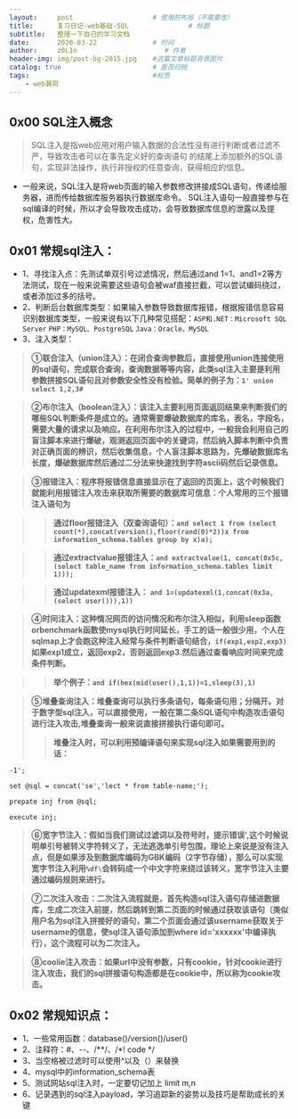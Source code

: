 ```yaml
---
layout:     post                    # 使用的布局（不需要改）
title:      复习日记-web基础-SQL               # 标题 
subtitle:   整理一下自己的学习文档
date:       2020-03-22              # 时间
author:     z0L1n                      # 作者
header-img: img/post-bg-2015.jpg    #这篇文章标题背景图片
catalog: true                       # 是否归档
tags:                               #标签
    - web漏洞
---
```


## 0x00 SQL注入概念

> SQL注入是指web应用对用户输入数据的合法性没有进行判断或者过滤不严，导致攻击者可以在事先定义好的查询语句
的结尾上添加额外的SQL语句，实现非法操作，执行非授权的任意查询，获得相应的信息。

- 一般来说，SQL注入是将web页面的输入参数修改拼接成SQL语句，传递给服务器，进而传给数据库服务器执行数据库命令。
SQL注入语句一般直接参与在sql编译的时候，所以才会导致攻击成功，会导致数据库信息的泄露以及提权，危害性大。

## 0x01 常规sql注入：
- 1、寻找注入点：先测试单双引号过滤情况，然后通过and 1=1、and1=2等方法测试，现在一般来说需要这些语句会被waf直接拦截，可以尝试编码绕过，
或者添加过多的括号。
- 2、判断后台数据库类型：如果输入参数导致数据库报错，根据报错信息容易识别数据库类型，一般来说有以下几种常见搭配：`ASP和.NET：Microsoft SQL Server`
`PHP：MySQL、PostgreSQL` `Java：Oracle、MySQL`
- 3、注入类型：
> **①联合注入（union注入）：在闭合查询参数后，直接使用union连接使用的sql语句，完成联合查询，查询数据等等内容，此类sql注入主要是利用
参数拼接SQL语句且对参数安全性没有检验。简单的例子为：`1' union select 1,2,3#`**

> **②布尔注入（boolean注入）：该注入主要利用页面返回结果来判断我们的哪些SQL判断条件是成立的。通常需要爆破数据库的库名，表名，字段名，需要大量的请求以及响应。在利用布尔注入的过程中，一般我会利用自己的盲注脚本来进行爆破，观测返回页面中的关键词，然后纳入脚本判断中负责对正确页面的辨识，然后收集信息，个人盲注脚本思路为，先爆破数据库名长度，爆破数据库然后通过二分法来快速找到字符ascii码然后记录信息。**

> **③报错注入：程序将报错信息直接显示在了返回的页面上，这个时候我们就能利用报错注入攻击来获取所需要的数据库可信息：个人常用的三个报错注入语句为**

>>**通过floor报错注入（双查询语句）：`and select 1 from (select count(*),concat(version(),floor(rand(0)*2))x from information_schema.tables group by x)a);`**

>>**通过extractvalue报错注入：`and extractvalue(1, concat(0x5c, (select table_name from information_schema.tables limit 1)));`**

>>**通过updatexml报错注入： `and 1=(updatexml(1,concat(0x3a,(select user())),1))`**

> **④时间注入：这种情况网页的访问情况和布尔注入相似，利用sleep函数orbenchmark函数使mysql执行时间延长，手工的话一般很少用，个人在sqlmap上才会跑这种注入经常与条件判断语句结合，`if(exp1,exp2,exp3)`如果exp1成立，返回exp2，否则返回exp3.然后通过查看响应时间来完成条件判断。**

>>**举个例子：`and if(hex(mid(user(),1,1))=1,sleep(3),1)`**

> **⑤堆叠查询注入：堆叠查询可以执行多条语句，每条语句用；分隔开。对于数字型sql注入，可以直接使用，一般在第二条SQL语句中构造攻击语句进行注入攻击,堆叠查询一般来说直接拼接执行语句即可。**
>> **堆叠注入时，可以利用预编译语句来实现sql注入如果需要用到的话：**

`-1';`

`set @sql = concat('se','lect * from table-name;');`

`prepate inj from @sql;`

`execute inj;`

> **⑥宽字节注入：假如当我们测试过滤词以及符号时，提示错误\',这个时候说明单引号被转义字符转义了，无法逃逸单引号包围，理论上来说是没有注入点，但是如果涉及到数据库编码为GBK编码（2字节存储），那么可以实现宽字节注入利用`%df\`会转码成一个中文字符来绕过该转义，宽字节注入主要通过编码规则来进行。**

> **⑦二次注入攻击：二次注入流程就是，首先构造sql注入语句存储进数据库，生成二次注入前提，然后跳转到第二页面的时候通过获取该语句（类似用户名为sql注入拼接好的语句，第二个页面会通过该username获取关于username的信息，使sql注入语句添加到where id='xxxxxx'中编译执行），这个流程可以为二次注入。**

> **⑧coolie注入攻击：如果url中没有参数，只有cookie，针对cookie进行注入攻击，我们的sql拼接语句构造都是在cookie中，所以称为cookie攻击。**

## 0x02 常规知识点：
- 1、一些常用函数：database()/version()/user()
- 2、注释符：#、--、/**/、/*! code */
- 3、当空格被过滤时可以使用^以及（）来替换
- 4、mysql中的information_schema表
- 5、测试网站sql注入时，一定要切记加上 limit m,n
- 6、记录遇到的sql注入payload，学习追踪新的姿势以及技巧是帮助成长的关键
